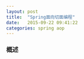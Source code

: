 ```yaml
---
layout: post
title:  "Spring面向切面编程"
date:   2015-09-22 09:41:22
categories: spring aop
---
```


### 概述

